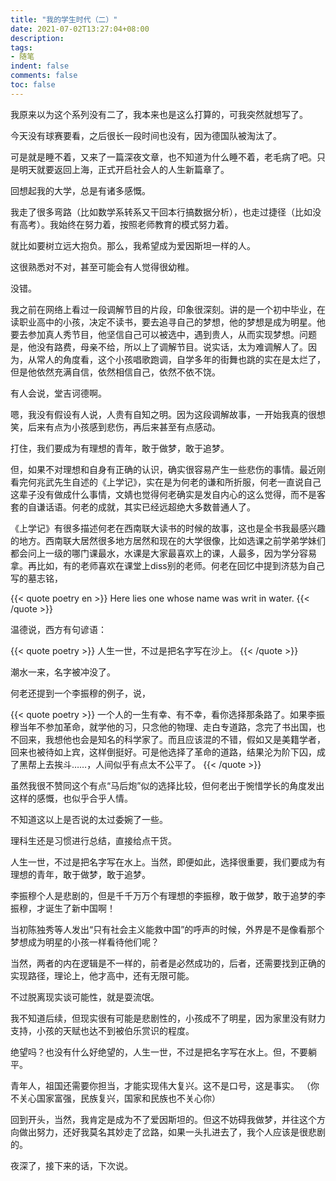 ```yaml
---
title: "我的学生时代（二）"
date: 2021-07-02T13:27:04+08:00
description:
tags:
- 随笔
indent: false
comments: false
toc: false
---
```


我原来以为这个系列没有二了，我本来也是这么打算的，可我突然就想写了。

今天没有球赛要看，之后很长一段时间也没有，因为德国队被淘汰了。

可是就是睡不着，又来了一篇深夜文章，也不知道为什么睡不着，老毛病了吧。只是明天就要返回上海，正式开启社会人的人生新篇章了。

回想起我的大学，总是有诸多感慨。

我走了很多弯路（比如数学系转系又干回本行搞数据分析），也走过捷径（比如没有高考）。我始终在努力着，按照老师教育的模式努力着。

就比如要树立远大抱负。那么，我希望成为爱因斯坦一样的人。

这很熟悉对不对，甚至可能会有人觉得很幼稚。

没错。

我之前在网络上看过一段调解节目的片段，印象很深刻。讲的是一个初中毕业，在读职业高中的小孩，决定不读书，要去追寻自己的梦想，他的梦想是成为明星。他要去参加真人秀节目，他坚信自己可以被选中，遇到贵人，从而实现梦想。问题是，他没有路费，母亲不给，所以上了调解节目。说实话，太为难调解人了。因为，从常人的角度看，这个小孩唱歌跑调，自学多年的街舞也跳的实在是太烂了，但是他依然充满自信，依然相信自己，依然不依不饶。

有人会说，堂吉诃德啊。

嗯，我没有假设有人说，人贵有自知之明。因为这段调解故事，一开始我真的很想笑，后来有点为小孩感到悲伤，再后来甚至有点感动。

打住，我们要成为有理想的青年，敢于做梦，敢于追梦。

但，如果不对理想和自身有正确的认识，确实很容易产生一些悲伤的事情。最近刚看完何兆武先生自述的《上学记》，实在是为何老的谦和所折服，何老一直说自己这辈子没有做成什么事情，文婧也觉得何老确实是发自内心的这么觉得，而不是客套的自谦话语。何老的成就，其实已经远超绝大多数普通人了。

《上学记》有很多描述何老在西南联大读书的时候的故事，这也是全书我最感兴趣的地方。西南联大居然很多地方居然和现在的大学很像，比如选课之前学弟学妹们都会问上一级的哪门课最水，水课是大家最喜欢上的课，人最多，因为学分容易拿。再比如，有的老师喜欢在课堂上diss别的老师。何老在回忆中提到济慈为自己写的墓志铭，

{{< quote poetry en >}}
Here lies one whose name was writ in water.
{{< /quote >}}

温德说，西方有句谚语：

{{< quote poetry >}}
人生一世，不过是把名字写在沙上。
{{< /quote >}}

潮水一来，名字被冲没了。

何老还提到一个李振穆的例子，说，

{{< quote poetry >}}
一个人的一生有幸、有不幸，看你选择那条路了。如果李振穆当年不参加革命，就学他的习，只念他的物理、走白专道路，念完了书出国，也不回来，我想他也会是知名的科学家了。而且应该混的不错，假如又是美籍学者，回来也被待如上宾，这样倒挺好。可是他选择了革命的道路，结果沦为阶下囚，成了黑帮上去挨斗……，人间似乎有点太不公平了。
{{< /quote >}}


虽然我很不赞同这个有点“马后炮”似的选择比较，但何老出于惋惜学长的角度发出这样的感慨，也似乎合乎人情。

不知道这以上是否说的太过委婉了一些。

理科生还是习惯进行总结，直接给点干货。

人生一世，不过是把名字写在水上。当然，即便如此，选择很重要，我们要成为有理想的青年，敢于做梦，敢于追梦。

李振穆个人是悲剧的，但是千千万万个有理想的李振穆，敢于做梦，敢于追梦的李振穆，才诞生了新中国啊！

当初陈独秀等人发出“只有社会主义能救中国”的呼声的时候，外界是不是像看那个梦想成为明星的小孩一样看待他们呢？

当然，两者的内在逻辑是不一样的，前者是必然成功的，后者，还需要找到正确的实现路径，理论上，他才高中，还有无限可能。

不过脱离现实谈可能性，就是耍流氓。

我不知道后续，但现实很有可能是悲剧性的，小孩成不了明星，因为家里没有财力支持，小孩的天赋也达不到被伯乐赏识的程度。

绝望吗？也没有什么好绝望的，人生一世，不过是把名字写在水上。但，不要躺平。

青年人，祖国还需要你担当，才能实现伟大复兴。这不是口号，这是事实。
（你不关心国家富强，民族复兴，国家和民族也不关心你）

回到开头，当然，我肯定是成为不了爱因斯坦的。但这不妨碍我做梦，并往这个方向做出努力，还好我莫名其妙走了岔路，如果一头扎进去了，我个人应该是很悲剧的。

夜深了，接下来的话，下次说。